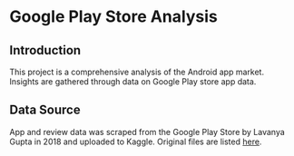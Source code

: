# Google Play Store Analysis

## Introduction

This project is a comprehensive analysis of the Android app market. Insights are gathered through data on Google Play store app data.

## Data Source

App and review data was scraped from the Google Play Store by Lavanya Gupta in 2018 and uploaded to Kaggle. Original files are listed [here](https://www.kaggle.com/datasets/lava18/google-play-store-apps).
